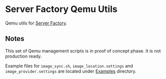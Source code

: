 # Server Factory Qemu Utils

Qemu utils for [Server Factory](https://github.com/milos85vasic/Server-Factory).

## Notes

This set of Qemu management scripts is in proof of concept phase. It is not production ready.

Example files for `image_sync.sh`, `image_location.settings` and `image_provider.settings` 
are located under [Examples](./Examples) directory. 